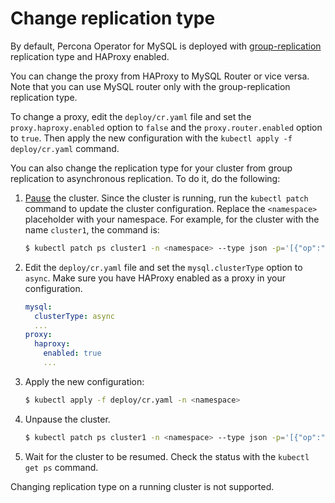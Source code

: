 # Change replication type

By default, Percona Operator for MySQL is deployed with [group-replication](architecture.md#replication-types-and-proxy-solutions) replication type and HAProxy enabled. 

You can change the proxy from HAProxy to MySQL Router or vice versa. Note that you can use MySQL router only with the group-replication replication type.

To change a proxy, edit the `deploy/cr.yaml` file and set the `proxy.haproxy.enabled` option to `false` and the `proxy.router.enabled` option to `true`. Then apply the new configuration with the `kubectl apply -f deploy/cr.yaml` command.

You can also change the replication type for your cluster from group replication to asynchronous replication. To do it, do the following:

1. [Pause](pause.md) the cluster. Since the cluster is running, run the `kubectl patch` command to update the cluster configuration. Replace the `<namespace>` placeholder with your namespace. For example, for the cluster with the name `cluster1`, the command is:

    ```{.bash data-prompt="$"}
    $ kubectl patch ps cluster1 -n <namespace> --type json -p='[{"op":"add","path":"/spec/pause","value":true}]'    
    ```
     
2. Edit the `deploy/cr.yaml` file and set the `mysql.clusterType` option to `async`. Make sure you have HAProxy enabled as a proxy in your configuration.

    ```yaml
    mysql:
      clusterType: async
      ...
    proxy:
      haproxy:
        enabled: true
        ...
    ```

3. Apply the new configuration:

    ```{.bash data-prompt="$"}
    $ kubectl apply -f deploy/cr.yaml -n <namespace>
    ```

4. Unpause the cluster.

    ```{.bash data-prompt="$"}
    $ kubectl patch ps cluster1 -n <namespace> --type json -p='[{"op":"add","path":"/spec/pause","value":false}]'    
    ```

5. Wait for the cluster to be resumed. Check the status with the `kubectl get ps` command.

Changing replication type on a running cluster is not supported.
